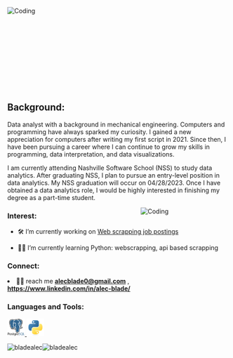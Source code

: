 <img align="right" alt="Coding" width="850" src="https://media.licdn.com/dms/image/D4E16AQGEVVe11Gphww/profile-displaybackgroundimage-shrink_350_1400/0/1678635090849?e=1685577600&v=beta&t=4eIh4789txRFIbU9MNon8GUYn0N1g1_MjcFC9aTc-IE"><br><br><br><br><br><br><br><br><br><br><br>

<h2 align="left">Background:</h3>
<p>Data analyst with a background in mechanical engineering. Computers and programming have always sparked my curiosity. I gained a new appreciation for computers after writing my first script in 2021. Since then, I have been pursuing a career where I can continue to grow my skills in programming, data interpretation, and data visualizations.<br>  

I am currently attending Nashville Software School (NSS) to study data analytics. After graduating NSS, I plan to pursue an entry-level position in data analytics. My NSS graduation will occur on 04/28/2023. Once I have obtained a data analytics role, I would be highly interested in finishing my degree as a part-time student.</p>

<img align="right" alt="Coding" width="200" src="https://media3.giphy.com/media/v1.Y2lkPTc5MGI3NjExOTBiMWM3NzUwNjQ2ODg5NDExNWRmYjZlNWUyMmFiMmE4NGNlOTMxMCZjdD1n/HUplkVCPY7jTW/giphy.gif">

<h3 align="left">Interest:</h3>

- 🛠 I’m currently working on [Web scrapping job postings](https://github.com/bladealec/datajob_postings)

- 👨‍💻 I’m currently learning Python: webscrapping, api based scrapping

<h3 align="left">Connect:</h3

- 🤝🏻 reach me **alecblade0@gmail.com** , **https://www.linkedin.com/in/alec-blade/**


<h3 align="left">Languages and Tools:</h3>
<p align="left"> <a href="https://www.postgresql.org" target="_blank" rel="noreferrer"> <img src="https://raw.githubusercontent.com/devicons/devicon/master/icons/postgresql/postgresql-original-wordmark.svg" alt="postgresql" width="40" height="40"/> </a> <a href="https://www.python.org" target="_blank" rel="noreferrer"> <img src="https://raw.githubusercontent.com/devicons/devicon/master/icons/python/python-original.svg" alt="python" width="40" height="40"/> </a> </p>



<p>&nbsp;<img align="left" src="https://github-readme-streak-stats.herokuapp.com/?user=bladealec&" alt="bladealec",
 
<p><img align="left" src="https://github-readme-stats.vercel.app/api?username=bladealec&show_icons=true&locale=en" alt="bladealec", /></p>
